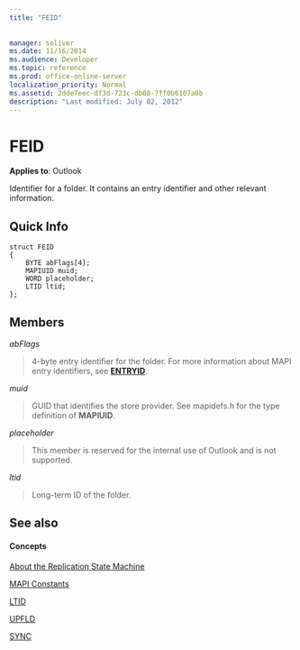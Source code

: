 ```yaml
---
title: "FEID"
 
 
manager: soliver
ms.date: 11/16/2014
ms.audience: Developer
ms.topic: reference
ms.prod: office-online-server
localization_priority: Normal
ms.assetid: 2dde7eec-df3d-723c-db08-7ff0b6107a0b
description: "Last modified: July 02, 2012"
---
```


# FEID

 
  
**Applies to**: Outlook 
  
Identifier for a folder. It contains an entry identifier and other relevant information.
  
## Quick Info

```
struct FEID 
{ 
    BYTE abFlags[4]; 
    MAPIUID muid; 
    WORD placeholder; 
    LTID ltid; 
};
```

## Members

 _abFlags_
  
> 4-byte entry identifier for the folder. For more information about MAPI entry identifiers, see **[ENTRYID](entryid.md)**. 
    
 _muid_
  
> GUID that identifies the store provider. See mapidefs.h for the type definition of **MAPIUID**. 
    
 _placeholder_
  
> This member is reserved for the internal use of Outlook and is not supported.
    
 _ltid_
  
> Long-term ID of the folder.
    
## See also

#### Concepts

[About the Replication State Machine](about-the-replication-state-machine.md)
  
[MAPI Constants](mapi-constants.md)
  
[LTID](ltid.md)
  
[UPFLD](upfld.md)
  
[SYNC](sync.md)

